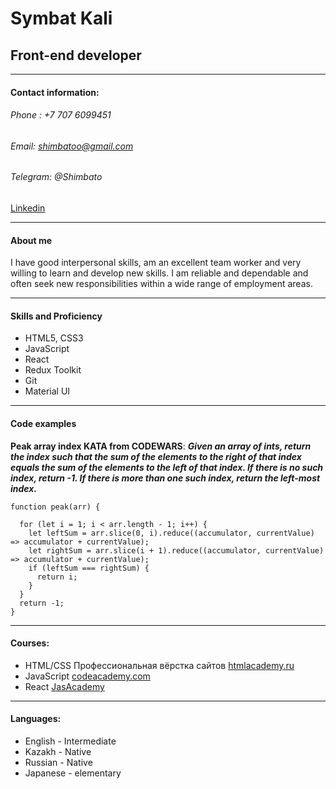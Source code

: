 # Symbat Kali 

## Front-end developer 


***


#### Contact information:
###### Phone : +7 707 6099451
###### Email: shimbatoo@gmail.com
###### Telegram: @Shimbato
[Linkedin](https://www.linkedin.com/in/symbat-kali-590329244/)


***


#### About me
I have good interpersonal skills, am an excellent team worker and very willing to learn and develop new skills. I am reliable and dependable and often seek new responsibilities within a wide range of employment areas.

***

#### Skills and Proficiency

* HTML5, CSS3
* JavaScript 
* React 
* Redux Toolkit
* Git
* Material UI


*** 

#### Code examples
**Peak array index KATA from CODEWARS**: ***Given an array of ints, return the index such that the sum of the elements to the right of that index equals the sum of the elements to the left of that index. If there is no such index, return -1. If there is more than one such index, return the left-most index.***

```
function peak(arr) {

  for (let i = 1; i < arr.length - 1; i++) {
    let leftSum = arr.slice(0, i).reduce((accumulator, currentValue) => accumulator + currentValue);
    let rightSum = arr.slice(i + 1).reduce((accumulator, currentValue) => accumulator + currentValue);
    if (leftSum === rightSum) {
      return i;
    }
  }
  return -1;
}
```

***

#### Courses: 
* HTML/CSS Профессиональная вёрстка сайтов [htmlacademy.ru](https://htmlacademy.ru/intensive/htmlcss)
* JavaScript [codeacademy.com](https://www.codecademy.com/learn/introduction-to-javascript?g_network=g&g_device=c&g_adid=518718871086&g_keyword=learn%20javascript&g_acctid=243-039-7011&g_adtype=search&g_adgroupid=104765209422&g_keywordid=kwd-65006391&g_campaign=ROW+Language%3A+Basic+-+Broad&g_campaignid=10947274266&utm_term=learn%20javascript&utm_campaign=&utm_content=518718871086&utm_id=t_kwd-65006391:ag_104765209422:cp_10947274266:n_g:d_c&utm_source=google&utm_medium=paid-search&utm_term=learn%20javascript&utm_campaign=&utm_content=518718871086&gclid=CjwKCAjwpqCZBhAbEiwAa7pXeR5cMuzMwwzn3wXcQywH5ysAZjpGUAdYpvIhDP2X4OP0EAbgB18ApRoCSkoQAvD_BwE)
* React [JasAcademy](https://courses-jva.storage.yandexcloud.net/media/certs/caccd8a1626adebf7a9b7fa14d51fa96.jpeg)

*** 

#### Languages:
* English - Intermediate
* Kazakh - Native
* Russian - Native
* Japanese - elementary
